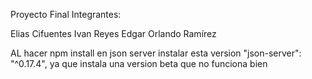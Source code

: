 Proyecto Final
Integrantes:

Elias Cifuentes
Ivan Reyes
Edgar Orlando Ramírez


AL hacer npm install en json server instalar esta version "json-server": "^0.17.4", ya que instala una version beta que no funciona bien
